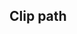 ## Clip path

<!-- <values.clipPath> -->
<!-- </values.clipPath> -->

<!-- <variants.clipPath> -->
<!-- </variants.clipPath> -->